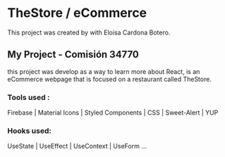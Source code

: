 # TheStore / eCommerce

This project was created by with Eloisa Cardona Botero.

## My Project - Comisión 34770

this project was develop as a way to learn more about React, is an eCommerce webpage that is focused on a restaurant called TheStore.

### Tools used :

Firebase | Material Icons | Styled Components | CSS | Sweet-Alert | YUP

### Hooks used:

UseState | UseEffect | UseContext | UseForm ...
